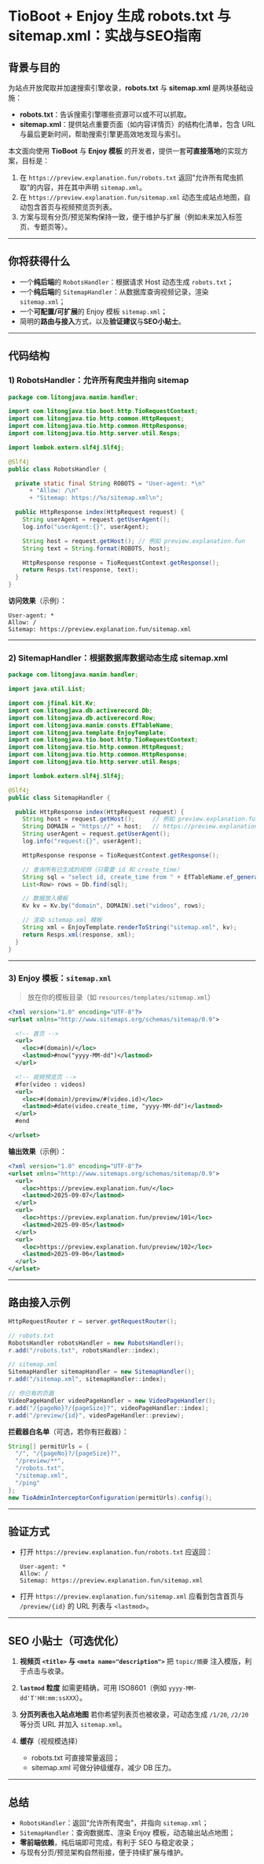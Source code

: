 # TioBoot + Enjoy 生成 robots.txt 与 sitemap.xml：实战与SEO指南

## 背景与目的

为站点开放爬取并加速搜索引擎收录，**robots.txt** 与 **sitemap.xml** 是两块基础设施：

* **robots.txt**：告诉搜索引擎哪些资源可以或不可以抓取。
* **sitemap.xml**：提供站点重要页面（如内容详情页）的结构化清单，包含 URL 与最后更新时间，帮助搜索引擎更高效地发现与索引。

本文面向使用 **TioBoot** 与 **Enjoy 模板** 的开发者，提供一套**可直接落地**的实现方案，目标是：

1. 在 `https://preview.explanation.fun/robots.txt` 返回“允许所有爬虫抓取”的内容，并在其中声明 `sitemap.xml`。
2. 在 `https://preview.explanation.fun/sitemap.xml` 动态生成站点地图，自动包含首页与视频预览页列表。
3. 方案与现有分页/预览架构保持一致，便于维护与扩展（例如未来加入标签页、专题页等）。

---

## 你将获得什么

* 一个**纯后端**的 `RobotsHandler`：根据请求 Host 动态生成 `robots.txt`；
* 一个**纯后端**的 `SitemapHandler`：从数据库查询视频记录，渲染 `sitemap.xml`；
* 一个**可配置/可扩展**的 Enjoy 模板 `sitemap.xml`；
* 简明的**路由与接入**方式，以及**验证建议**与**SEO小贴士**。

---

## 代码结构

### 1) RobotsHandler：允许所有爬虫并指向 sitemap

```java
package com.litongjava.manim.handler;

import com.litongjava.tio.boot.http.TioRequestContext;
import com.litongjava.tio.http.common.HttpRequest;
import com.litongjava.tio.http.common.HttpResponse;
import com.litongjava.tio.http.server.util.Resps;

import lombok.extern.slf4j.Slf4j;

@Slf4j
public class RobotsHandler {

  private static final String ROBOTS = "User-agent: *\n"
      + "Allow: /\n"
      + "Sitemap: https://%s/sitemap.xml\n";

  public HttpResponse index(HttpRequest request) {
    String userAgent = request.getUserAgent();
    log.info("userAgent:{}", userAgent);

    String host = request.getHost(); // 例如 preview.explanation.fun
    String text = String.format(ROBOTS, host);

    HttpResponse response = TioRequestContext.getResponse();
    return Resps.txt(response, text);
  }
}
```

**访问效果**（示例）：

```
User-agent: *
Allow: /
Sitemap: https://preview.explanation.fun/sitemap.xml
```

---

### 2) SitemapHandler：根据数据库数据动态生成 sitemap.xml

```java
package com.litongjava.manim.handler;

import java.util.List;

import com.jfinal.kit.Kv;
import com.litongjava.db.activerecord.Db;
import com.litongjava.db.activerecord.Row;
import com.litongjava.manim.consts.EfTableName;
import com.litongjava.template.EnjoyTemplate;
import com.litongjava.tio.boot.http.TioRequestContext;
import com.litongjava.tio.http.common.HttpRequest;
import com.litongjava.tio.http.common.HttpResponse;
import com.litongjava.tio.http.server.util.Resps;

import lombok.extern.slf4j.Slf4j;

@Slf4j
public class SitemapHandler {

  public HttpResponse index(HttpRequest request) {
    String host = request.getHost();     // 例如 preview.explanation.fun
    String DOMAIN = "https://" + host;   // https://preview.explanation.fun
    String userAgent = request.getUserAgent();
    log.info("request:{}", userAgent);

    HttpResponse response = TioRequestContext.getResponse();

    // 查询所有已生成的视频（只需要 id 和 create_time）
    String sql = "select id, create_time from " + EfTableName.ef_generated_video + " where video_url is not null";
    List<Row> rows = Db.find(sql);

    // 数据放入模板
    Kv kv = Kv.by("domain", DOMAIN).set("videos", rows);

    // 渲染 sitemap.xml 模板
    String xml = EnjoyTemplate.renderToString("sitemap.xml", kv);
    return Resps.xml(response, xml);
  }
}
```

---

### 3) Enjoy 模板：`sitemap.xml`

> 放在你的模板目录（如 `resources/templates/sitemap.xml`）

```xml
<?xml version="1.0" encoding="UTF-8"?>
<urlset xmlns="http://www.sitemaps.org/schemas/sitemap/0.9">

  <!-- 首页 -->
  <url>
    <loc>#(domain)/</loc>
    <lastmod>#now("yyyy-MM-dd")</lastmod>
  </url>

  <!-- 视频预览页 -->
  #for(video : videos)
  <url>
    <loc>#(domain)/preview/#(video.id)</loc>
    <lastmod>#date(video.create_time, "yyyy-MM-dd")</lastmod>
  </url>
  #end

</urlset>
```

**输出效果**（示例）：

```xml
<?xml version="1.0" encoding="UTF-8"?>
<urlset xmlns="http://www.sitemaps.org/schemas/sitemap/0.9">
  <url>
    <loc>https://preview.explanation.fun/</loc>
    <lastmod>2025-09-07</lastmod>
  </url>
  <url>
    <loc>https://preview.explanation.fun/preview/101</loc>
    <lastmod>2025-09-05</lastmod>
  </url>
  <url>
    <loc>https://preview.explanation.fun/preview/102</loc>
    <lastmod>2025-09-06</lastmod>
  </url>
</urlset>
```

---

## 路由接入示例

```java
HttpRequestRouter r = server.getRequestRouter();

// robots.txt
RobotsHandler robotsHandler = new RobotsHandler();
r.add("/robots.txt", robotsHandler::index);

// sitemap.xml
SitemapHandler sitemapHandler = new SitemapHandler();
r.add("/sitemap.xml", sitemapHandler::index);

// 你已有的页面
VideoPageHandler videoPageHandler = new VideoPageHandler();
r.add("/{pageNo}?/{pageSize}?", videoPageHandler::index);
r.add("/preview/{id}", videoPageHandler::preview);
```

**拦截器白名单**（可选，若你有拦截器）：

```java
String[] permitUrls = {
  "/", "/{pageNo}?/{pageSize}?",
  "/preview/**",
  "/robots.txt",
  "/sitemap.xml",
  "/ping"
};
new TioAdminInterceptorConfiguration(permitUrls).config();
```

---

## 验证方式

* 打开 `https://preview.explanation.fun/robots.txt`
  应返回：

  ```
  User-agent: *
  Allow: /
  Sitemap: https://preview.explanation.fun/sitemap.xml
  ```
* 打开 `https://preview.explanation.fun/sitemap.xml`
  应看到包含首页与 `/preview/{id}` 的 URL 列表与 `<lastmod>`。

---

## SEO 小贴士（可选优化）

1. **视频页 `<title>` 与 `<meta name="description">`**
   把 `topic/摘要` 注入模版，利于点击与收录。
2. **`lastmod` 粒度**
   如需更精确，可用 ISO8601（例如 `yyyy-MM-dd'T'HH:mm:ssXXX`）。
3. **分页列表也入站点地图**
   若你希望列表页也被收录，可动态生成 `/1/20`, `/2/20` 等分页 URL 并加入 `sitemap.xml`。
4. **缓存**（视规模选择）

   * robots.txt 可直接常量返回；
   * sitemap.xml 可做分钟级缓存，减少 DB 压力。

---

## 总结

* `RobotsHandler`：返回“允许所有爬虫”，并指向 `sitemap.xml`；
* `SitemapHandler`：查询数据库、渲染 Enjoy 模板，动态输出站点地图；
* **零前端依赖**，纯后端即可完成，有利于 SEO 与稳定收录；
* 与现有分页/预览架构自然衔接，便于持续扩展与维护。